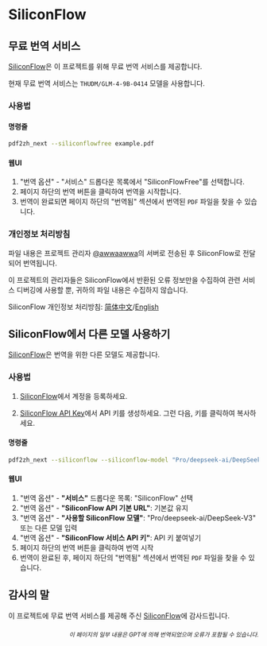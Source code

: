 # SiliconFlow

## 무료 번역 서비스

[SiliconFlow](https://siliconflow.cn)은 이 프로젝트를 위해 무료 번역 서비스를 제공합니다.

현재 무료 번역 서비스는 `THUDM/GLM-4-9B-0414` 모델을 사용합니다.

### 사용법

#### 명령줄

```bash
pdf2zh_next --siliconflowfree example.pdf 
```

#### 웹UI

1. "번역 옵션" - "서비스" 드롭다운 목록에서 "SiliconFlowFree"를 선택합니다.
2. 페이지 하단의 번역 버튼을 클릭하여 번역을 시작합니다.
3. 번역이 완료되면 페이지 하단의 "번역됨" 섹션에서 번역된 `PDF` 파일을 찾을 수 있습니다.


### 개인정보 처리방침

파일 내용은 프로젝트 관리자 [@awwaawwa](https://github.com/awwaawwa)의 서버로 전송된 후 SiliconFlow로 전달되어 번역됩니다.

이 프로젝트의 관리자들은 SiliconFlow에서 반환된 오류 정보만을 수집하여 관련 서비스 디버깅에 사용할 뿐, 귀하의 파일 내용은 수집하지 않습니다.

SiliconFlow 개인정보 처리방침: [简体中文](https://docs.siliconflow.cn/cn/legals/privacy-policy)/[English](https://docs.siliconflow.cn/en/legals/privacy-policy)



## SiliconFlow에서 다른 모델 사용하기

[SiliconFlow](https://siliconflow.cn)은 번역을 위한 다른 모델도 제공합니다.

### 사용법

1. [SiliconFlow](https://siliconflow.cn)에서 계정을 등록하세요.

2. [SiliconFlow API Key](https://cloud.siliconflow.cn/me/account/ak)에서 API 키를 생성하세요. 그런 다음, 키를 클릭하여 복사하세요.

#### 명령줄

```bash
pdf2zh_next --siliconflow --siliconflow-model "Pro/deepseek-ai/DeepSeek-V3" --siliconflow-api-key <your-api-key> example.pdf
```

#### 웹UI

1. "번역 옵션" - **"서비스"** 드롭다운 목록: "SiliconFlow" 선택
2. "번역 옵션" - **"SiliconFlow API 기본 URL"**: 기본값 유지
3. "번역 옵션" - **"사용할 SiliconFlow 모델"**: "Pro/deepseek-ai/DeepSeek-V3" 또는 다른 모델 입력
4. "번역 옵션" - **"SiliconFlow 서비스 API 키"**: API 키 붙여넣기
5. 페이지 하단의 번역 버튼을 클릭하여 번역 시작
6. 번역이 완료된 후, 페이지 하단의 "번역됨" 섹션에서 번역된 `PDF` 파일을 찾을 수 있습니다.


## 감사의 말

이 프로젝트에 무료 번역 서비스를 제공해 주신 [SiliconFlow](https://siliconflow.cn)에 감사드립니다.

<div align="right"> 
<h6><small>이 페이지의 일부 내용은 GPT에 의해 번역되었으며 오류가 포함될 수 있습니다.</small></h6>
